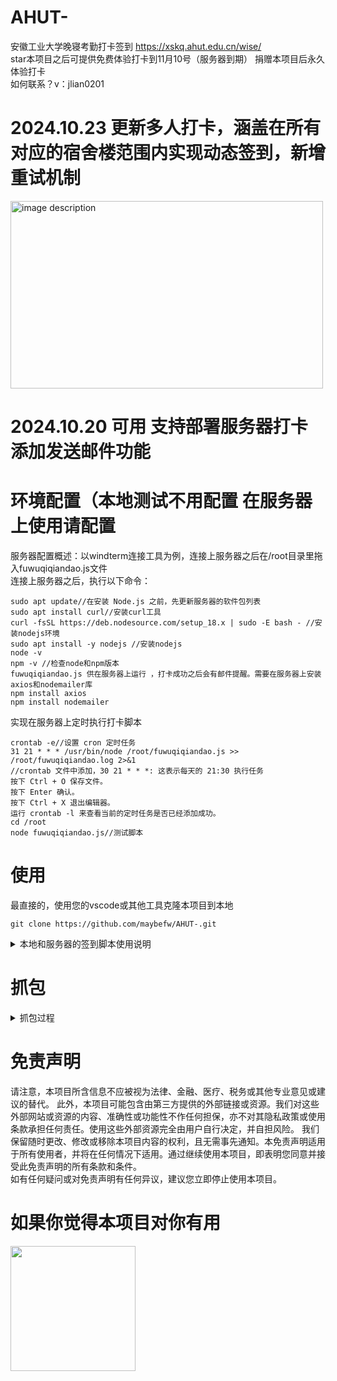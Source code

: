 # AHUT-
安徽工业大学晚寝考勤打卡签到 https://xskq.ahut.edu.cn/wise/   
star本项目之后可提供免费体验打卡到11月10号（服务器到期）   捐赠本项目后永久体验打卡   
如何联系？v：jlian0201

# 2024.10.23 更新多人打卡，涵盖在所有对应的宿舍楼范围内实现动态签到，新增重试机制
<img src="https://github.com/user-attachments/assets/12af871e-a12a-4c71-84ea-180aa2d2f1d3" alt="image description" width="500" height="300" />


# 2024.10.20 可用 支持部署服务器打卡 添加发送邮件功能
# 环境配置（本地测试不用配置 在服务器上使用请配置
服务器配置概述：以windterm连接工具为例，连接上服务器之后在/root目录里拖入fuwuqiqiandao.js文件  
连接上服务器之后，执行以下命令：
```
sudo apt update//在安装 Node.js 之前，先更新服务器的软件包列表  
sudo apt install curl//安装curl工具  
curl -fsSL https://deb.nodesource.com/setup_18.x | sudo -E bash - //安装nodejs环境  
sudo apt install -y nodejs //安装nodejs  
node -v  
npm -v //检查node和npm版本  
fuwuqiqiandao.js 供在服务器上运行 ，打卡成功之后会有邮件提醒。需要在服务器上安装axios和nodemailer库  
npm install axios  
npm install nodemailer
```
实现在服务器上定时执行打卡脚本  
```
crontab -e//设置 cron 定时任务   
31 21 * * * /usr/bin/node /root/fuwuqiqiandao.js >> /root/fuwuqiqiandao.log 2>&1   
//crontab 文件中添加，30 21 * * *: 这表示每天的 21:30 执行任务  
按下 Ctrl + O 保存文件。  
按下 Enter 确认。  
按下 Ctrl + X 退出编辑器。  
运行 crontab -l 来查看当前的定时任务是否已经添加成功。  
cd /root  
node fuwuqiqiandao.js//测试脚本
```

# 使用
最直接的，使用您的vscode或其他工具克隆本项目到本地   
```
git clone https://github.com/maybefw/AHUT-.git
```

<details>
  <summary>本地和服务器的签到脚本使用说明</summary>

  **本地测试使用 `qiandao.js`，无需额外安装库：**
  - 直接将 `qiandao.js` 文件中的学号替换为你自己的，密码替换为你自己的，经纬度替换为你自己的（需要通过 MD5 加密得到 32 位小写值）。MD5 转换网址：[https://tool.chinaz.com/tools/md5.aspx](https://tool.chinaz.com/tools/md5.aspx)。
  
  **服务器运行使用 `fuwuqiqiandao.js`，成功打卡后会有邮件提醒：**
  - 在服务器上运行时，需要安装 `axios` 和 `nodemailer` 库。
  - 将 `fuwuqiqiandao.js` 文件中的邮箱替换为你自己的，学号和密码替换为你自己的，经纬度替换为你自己的（也需要 MD5 加密得到的 32 位小写值）。

  **操作步骤：**
  1. 新建一个文件夹，将 `config.html` 和 `qiandao.js` 放入该文件夹。
  2. 使用浏览器打开此文件夹。
  3. 参考环境配置完成相关设置。
</details>



# 抓包
<details>
<summary>抓包过程</summary>
其实这个签到实现逻辑很简单，抓登陆的时候的包获取token(看到密码是经过简单的MD5加密之后的，所以对应代码密码位置也需要MD5加密)，抓打卡发送的包，找到打卡对应的api  
加密password也就是简单的MD5加密 发送出的数据是在发送之前就加密了的   

<img src="https://github.com/user-attachments/assets/1e3149ea-ec76-4088-b319-6d49ab4de9fd" alt="phone screenshot" width="200" />

<img src="https://github.com/user-attachments/assets/e8a133f4-156d-44de-b34d-97946a2963b1" alt="phone screenshot" width="200" />

开源链接是：https://github.com/wanghongenpin/network_proxy_flutter

</details>

# 免责声明
请注意，本项目所含信息不应被视为法律、金融、医疗、税务或其他专业意见或建议的替代。
此外，本项目可能包含由第三方提供的外部链接或资源。我们对这些外部网站或资源的内容、准确性或功能性不作任何担保，亦不对其隐私政策或使用条款承担任何责任。使用这些外部资源完全由用户自行决定，并自担风险。  我们保留随时更改、修改或移除本项目内容的权利，且无需事先通知。本免责声明适用于所有使用者，并将在任何情况下适用。通过继续使用本项目，即表明您同意并接受此免责声明的所有条款和条件。  
如有任何疑问或对免责声明有任何异议，建议您立即停止使用本项目。  
# 如果你觉得本项目对你有用

<img src="https://github.com/user-attachments/assets/98dd2eaf-7163-4822-93f5-9944f9fead26" width="200" />






